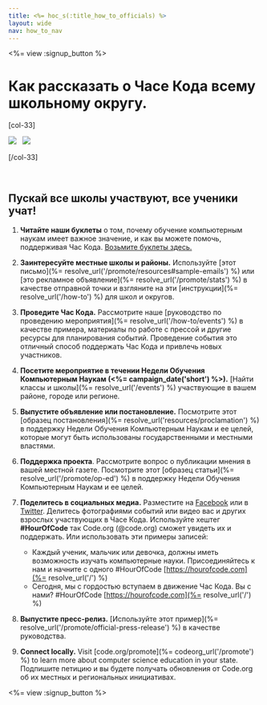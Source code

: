 ```yaml
---
title: <%= hoc_s(:title_how_to_officials) %>
layout: wide
nav: how_to_nav
---
```

<%= view :signup_button %>

# Как рассказать о Часе Кода всему школьному округу.

[col-33]

![](/images/fit-275/highlight-obama.png)&nbsp;&nbsp;&nbsp;![](/images/fit-246/dan.jpg)

[/col-33]

<p style="clear:both">&nbsp;</p>

## Пускай все школы участвуют, все ученики учат!

1. **Читайте наши буклеты** о том, почему обучение компьютерным наукам имеет важное значение, и как вы можете помочь, поддерживая Час Кода. [Возьмите буклеты здесь.](/files/hoc-one-pager.pdf)

2. **Заинтересуйте местные школы и районы.** Используйте [этот письмо](%= resolve_url('/promote/resources#sample-emails') %) или [это рекламное объявление](%= resolve_url('/promote/stats') %) в качестве отправной точки и взгляните на эти [инструкции](%= resolve_url('/how-to') %) для школ и округов.

3. **Проведите Час Кода.** Рассмотрите наше [руководство по проведению мероприятия](%= resolve_url('/how-to/events') %) в качестве примера, материалы по работе с прессой и другие ресурсы для планирования событий. Проведение события это отличный способ поддержать Час Кода и привлечь новых участников.

4. **Посетите мероприятие в течении Недели Обучения Компьютерным Наукам (<%= campaign_date('short') %>).** [Найти классы и школы](%= resolve_url('/events') %) участвующие в вашем районе, городе или регионе.

5. **Выпустите объявление или постановление.** Посмотрите этот [образец постановления](%= resolve_url('resources/proclamation') %) в поддержку Недели Обучения Компьютерным Наукам и ее целей, которые могут быть использованы государственными и местными властями.

6. **Поддержка проекта**. Рассмотрите вопрос о публикации мнения в вашей местной газете. Посмотрите этот [образец статьи](%= resolve_url('/promote/op-ed') %) в поддержку Недели Обучения Компьютерным Наукам и ее целей.

7. **Поделитесь в социальных медиа.** Разместите на [Facebook](https://www.facebook.com/sharer/sharer.php?u=http%3A%2F%2Fhourofcode.com%2Fus) или в [Twitter](https://twitter.com/intent/tweet?url=http%3A%2F%2Fhourofcode.com&text=I%27m%20participating%20in%20this%20year%27s%20%23HourOfCode%2C%20are%20you%3F%20%40codeorg&original_referer=https%3A%2F%2Fwww.google.com%2Furl%3Fq%3Dhttps%253A%252F%252Ftwitter.com%252Fshare%253Fhashtags%253D%2526amp%253Brelated%253Dcodeorg%2526amp%253Btext%253DI%252527m%252Bparticipating%252Bin%252Bthis%252Byear%252527s%252B%252523HourOfCode%25252C%252Bare%252Byou%25253F%252B%252540codeorg%2526amp%253Burl%253Dhttp%25253A%25252F%25252Fhourofcode.com%26sa%3DD%26sntz%3D1%26usg%3DAFQjCNE1GLTUbKZfMlEh9Aj5w0iswz6PYQ&related=codeorg&hashtags=). Делитесь фотографиями событий или видео вас и других взрослых участвующих в Часе Кода. Используйте хештег **#HourOfCode** так Code.org (@code.org) сможет увидеть их и поддержать. Или использовать эти примеры записей:
    
    - Каждый ученик, мальчик или девочка, должны иметь возможность изучать компьютерные науки. Присоединяйтесь к нам и начните с одного #HourOfCode [https://hourofcode.com](%= resolve_url('/') %)
    - Сегодня, мы с гордостью вступаем в движение Час Кода. Вы с нами? #HourOfCode [https://hourofcode.com](%= resolve_url('/') %)   
          
        

8. **Выпустите пресс-релиз.** [Используйте этот пример](%= resolve_url('/promote/official-press-release') %) в качестве руководства.

9. **Connect locally.** Visit [code.org/promote](%= codeorg_url('/promote') %) to learn more about computer science education in your state. Подпишите петицию и вы будете получать обновления от Code.org об их местных и региональных инициативах.

<%= view :signup_button %>